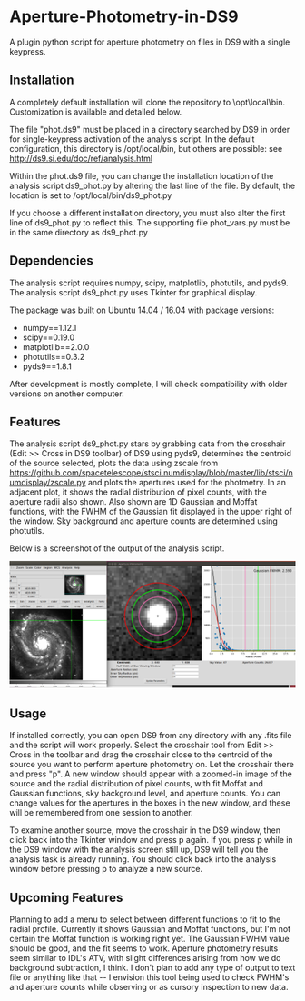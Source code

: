 # Aperture-Photometry-in-DS9
A plugin python script for aperture photometry on files in DS9 with a single keypress.

## Installation
A completely default installation will clone the repository to \opt\local\bin. Customization is available and detailed below. 

The file "phot.ds9" must be placed in a directory searched by DS9 in order for single-keypress activation of the analysis script. In the default configuration, this directory is /opt/local/bin, but others are possible: see http://ds9.si.edu/doc/ref/analysis.html

Within the phot.ds9 file, you can change the installation location of the analysis script ds9_phot.py by altering the last line of the file. By default, the location is set to /opt/local/bin/ds9\_phot.py

If you choose a different installation directory, you must also alter the first line of ds9_phot.py to reflect this. The supporting file phot\_vars.py must be in the same directory as ds9\_phot.py

## Dependencies
The analysis script requires numpy, scipy, matplotlib, photutils, and pyds9. The analysis script ds9\_phot.py uses Tkinter for graphical display. 

The package was built on Ubuntu 14.04 / 16.04 with package versions:
  * numpy==1.12.1
  * scipy==0.19.0
  * matplotlib==2.0.0
  * photutils==0.3.2
  * pyds9==1.8.1


After development is mostly complete, I will check compatibility with older versions on another computer.

## Features
The analysis script ds9\_phot.py stars by grabbing data from the crosshair (Edit >> Cross in DS9 toolbar) of DS9 using pyds9, determines the centroid of the source selected, plots the data using zscale from https://github.com/spacetelescope/stsci.numdisplay/blob/master/lib/stsci/numdisplay/zscale.py and plots the apertures used for the photmetry. In an adjacent plot, it shows the radial distribution of pixel counts, with the aperture radii also shown. Also shown are 1D Gaussian and Moffat functions, with the FWHM of the Gaussian fit displayed in the upper right of the window. Sky background and aperture counts are determined using photutils.

Below is a screenshot of the output of the analysis script.

![Alt text](test.png)

## Usage
If installed correctly, you can open DS9 from any directory with any .fits file and the script will work properly. Select the crosshair tool from Edit >> Cross in the toolbar and drag the crosshair close to the centroid of the source you want to perform aperture photometry on. Let the crosshair there and press "p". A new window should appear with a zoomed-in image of the source and the radial distribution of pixel counts, with fit Moffat and Gaussian functions, sky background level, and aperture counts. You can change values for the apertures in the boxes in the new window, and these will be remembered from one session to another. 

To examine another source, move the crosshair in the DS9 window, then click back into the Tkinter window and press p again. If you press p while in the DS9 window with the analysis screen still up, DS9 will tell you the analysis task is already running. You should click back into the analysis window before pressing p to analyze a new source. 

## Upcoming Features
Planning to add a menu to select between different functions to fit to the radial profile. Currently it shows Gaussian and Moffat functions, but I'm not certain the Moffat function is working right yet. The Gaussian FWHM value should be good, and the fit seems to work. Aperture photometry results seem similar to IDL's ATV, with slight differences arising from how we do background subtraction, I think. 
I don't plan to add any type of output to text file or anything like that -- I envision this tool being used to check FWHM's and aperture counts while observing or as cursory inspection to new data. 
